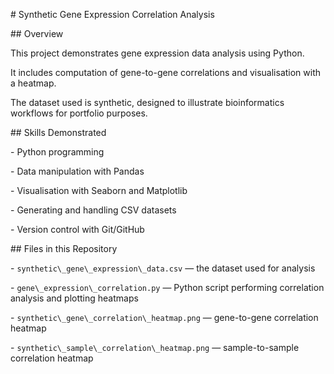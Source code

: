 \# Synthetic Gene Expression Correlation Analysis



\## Overview

This project demonstrates gene expression data analysis using Python. 

It includes computation of gene-to-gene correlations and visualisation with a heatmap.



The dataset used is synthetic, designed to illustrate bioinformatics workflows for portfolio purposes.



\## Skills Demonstrated

\- Python programming

\- Data manipulation with Pandas

\- Visualisation with Seaborn and Matplotlib

\- Generating and handling CSV datasets

\- Version control with Git/GitHub



\## Files in this Repository

\- `synthetic\_gene\_expression\_data.csv` — the dataset used for analysis

\- `gene\_expression\_correlation.py` — Python script performing correlation analysis and plotting heatmaps

\- `synthetic\_gene\_correlation\_heatmap.png` — gene-to-gene correlation heatmap

\- `synthetic\_sample\_correlation\_heatmap.png` — sample-to-sample correlation heatmap

